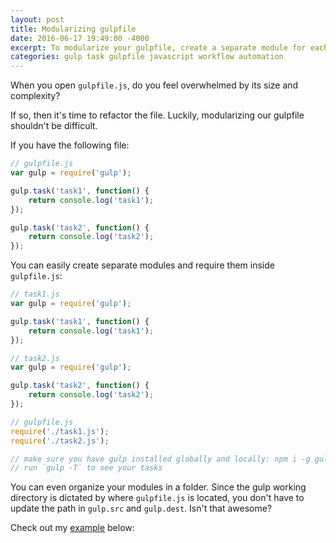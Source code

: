 ```yaml
---
layout: post
title: Modularizing gulpfile
date: 2016-06-17 19:49:00 -4000
excerpt: To modularize your gulpfile, create a separate module for each gulp task.
categories: gulp task gulpfile javascript workflow automation
---
```


When you open `gulpfile.js`, do you feel overwhelmed by its size and complexity?

If so, then it's time to refactor the file. Luckily, modularizing our gulpfile shouldn't be difficult.

If you have the following file:

```js
// gulpfile.js
var gulp = require('gulp');

gulp.task('task1', function() {
    return console.log('task1');
});

gulp.task('task2', function() {
    return console.log('task2');
});
```

You can easily create separate modules and require them inside `gulpfile.js`:

```js
// task1.js
var gulp = require('gulp');

gulp.task('task1', function() {
    return console.log('task1');
});
```

```js
// task2.js
var gulp = require('gulp');

gulp.task('task2', function() {
    return console.log('task2');
});
```

```js
// gulpfile.js
require('./task1.js');
require('./task2.js');

// make sure you have gulp installed globally and locally: npm i -g gulp & npm i gulp
// run `gulp -T` to see your tasks
```

You can even organize your modules in a folder. Since the gulp working directory is dictated by where `gulpfile.js` is located, you don't have to update the path in `gulp.src` and `gulp.dest`. Isn't that awesome?

Check out my [example](https://gist.github.com/remarkablemark/3b0ba33f50deda729e9b82d2e6fa0d6c) below:

<script src="https://gist.github.com/remarkablemark/3b0ba33f50deda729e9b82d2e6fa0d6c.js"></script>



